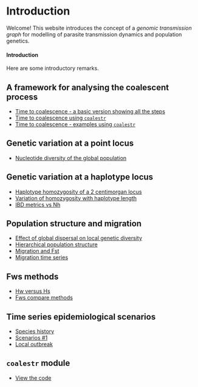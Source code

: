 # Introduction

Welcome!  This website introduces the concept of a *genomic transmission graph* for modelling of parasite transmission dynamics and population genetics.

#### Introduction

Here are some introductory remarks.

## A framework for analysing the coalescent process

- [Time to coalescence - a basic version showing all the steps](coalescence_time_basic.ipynb)
- [Time to coalescence using `coalestr`](coalescence_time.ipynb)
- [Time to coalescence - examples using `coalestr`](coalescence_time_examples.ipynb)

## Genetic variation at a point locus

- [Nucleotide diversity of the global population](diversity_global.ipynb)

## Genetic variation at a haplotype locus

- [Haplotype homozygosity of a 2 centimorgan locus](haplotype_homozygosity_27kb.ipynb)
- [Variation of homozygosity with haplotype length](haplotype_homozygosity_vs_length.ipynb)
- [IBD metrics vs Nh](ibd_vs_nh.ipynb)

## Population structure and migration

- [Effect of global dispersal on local genetic diversity](migration_simple.ipynb)
- [Hierarchical population structure](hierarchical_population_structure.ipynb)
- [Migration and Fst](migration_Fst.ipynb)
- [Migration time series](migration_time_series.ipynb)

## Fws methods

- [Hw versus Hs](hw_vs_hs.ipynb)
- [Fws compare methods](fws_compare_methods.ipynb)

## Time series epidemiological scenarios

- [Species history](species_history.ipynb)
- [Scenarios #1](scenario_1.ipynb)
- [Local outbreak](local_outbreak.ipynb)

## `coalestr` module

- [View the code](coalestr.py)
